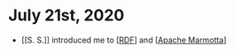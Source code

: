 # July 21st, 2020
- [[S. S.]] introduced me to [[RDF]] and [[Apache Marmotta]]

[//begin]: # "Autogenerated link references for markdown compatibility"
[RDF]: ../rdf.md "RDF"
[Apache Marmotta]: ../apache-marmotta.md "Apache Marmotta"
[//end]: # "Autogenerated link references"